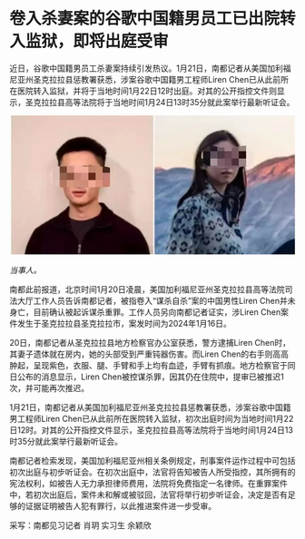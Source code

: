 # 卷入杀妻案的谷歌中国籍男员工已出院转入监狱，即将出庭受审

近日，谷歌中国籍男员工杀妻案持续引发热议。1月21日，南都记者从美国加利福尼亚州圣克拉拉县惩教署获悉，涉案谷歌中国籍男工程师Liren
Chen已从此前所在医院转入监狱，并将于当地时间1月22日12时出庭。对其的公开指控文件则显示，圣克拉拉县高等法院将于当地时间1月24日13时35分就此案举行最新听证会。

![9340550ffb990eb80293ca9b2b607602.jpg](https://raw.githubusercontent.com/qqhsx/qqnews_image/main/2024/01/21/卷入杀妻案的谷歌中国籍男员工已出院转入监狱，即将出庭受审/9340550ffb990eb80293ca9b2b607602.jpg)

_当事人。_

南都此前报道，北京时间1月20日凌晨，美国加利福尼亚州圣克拉拉县高等法院司法大厅工作人员告诉南都记者，被指卷入“谋杀自杀”案的中国男性Liren
Chen并未身亡，目前确认被起诉谋杀重罪。工作人员另向南都记者证实，涉Liren Chen案件发生于圣克拉拉县圣克拉拉市，案发时间为2024年1月16日。

20日，南都记者从圣克拉拉县地方检察官办公室获悉，警方逮捕Liren Chen时，其妻子遗体就在房内，她的头部受到严重钝器伤害。而Liren
Chen的右手则高高肿起，呈现紫色，衣服、腿、手臂和手上均有血迹，手臂有抓痕。地方检察官于同日公布的消息显示，Liren
Chen被控谋杀罪，因其仍在住院中，提审已被推迟1次，并可能再次推迟。

1月21日，南都记者从美国加利福尼亚州圣克拉拉县惩教署获悉，涉案谷歌中国籍男工程师Liren
Chen已从此前所在医院转入监狱，初次出庭时间为当地时间1月22日12时。对其的公开指控文件显示，圣克拉拉县高等法院将于当地时间1月24日13时35分就此案举行最新听证会。

南都记者检索发现，美国加利福尼亚州相关条例规定，刑事案件运作过程中可包括初次出庭与初步听证会。在初次出庭中，法官将告知被告人所受指控，其所拥有的宪法权利，如被告人无力承担律师费用，法院将免费指定一名律师。在重罪案件中，若初次出庭后，案件未和解或被驳回，法官将举行初步听证会，决定是否有足够的证据证明被告人犯有罪行，以此推进案件进一步受审。

采写：南都见习记者 肖玥 实习生 余颖欣

